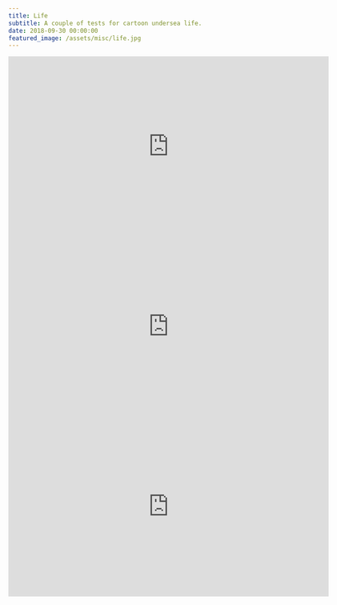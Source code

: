 ```yaml
---
title: Life
subtitle: A couple of tests for cartoon undersea life.
date: 2018-09-30 00:00:00
featured_image: /assets/misc/life.jpg
---
```


<div class="content-wrap video-wrap">
	<div class="video">
		<iframe src="https://player.vimeo.com/video/515264444?title=0&amp;byline=0&amp;portrait=0&amp;badge=0&amp;autopause=0&amp;player_id=0&amp;app_id=58479" width="640" height="360" frameborder="0" webkitallowfullscreen mozallowfullscreen allowfullscreen></iframe>
	</div>
</div>

<div class="content-wrap video-wrap">
	<div class="video">
		<iframe src="https://player.vimeo.com/video/1031508856?title=0&amp;byline=0&amp;portrait=0&amp;badge=0&amp;autopause=0&amp;player_id=0&amp;app_id=58479" width="640" height="360" frameborder="0" webkitallowfullscreen mozallowfullscreen allowfullscreen></iframe>
	</div>
</div>

<div class="content-wrap video-wrap">
	<div class="video">
		<iframe src="https://player.vimeo.com/video/1031508873?title=0&amp;byline=0&amp;portrait=0&amp;badge=0&amp;autopause=0&amp;player_id=0&amp;app_id=58479" width="640" height="360" frameborder="0" webkitallowfullscreen mozallowfullscreen allowfullscreen></iframe>
	</div>
</div>
